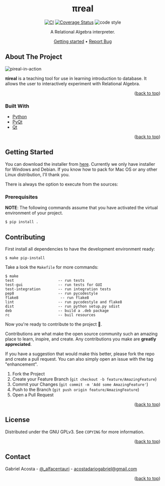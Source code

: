 <div id="top"></div>

<div align="center">

  # πreal

  [![CI](https://github.com/centaurialpha/pireal/actions/workflows/cicd.yml/badge.svg)](https://github.com/centaurialpha/pireal/actions/workflows/cicd.yml)
  [![Coverage Status](https://coveralls.io/repos/github/centaurialpha/pireal/badge.svg)](https://coveralls.io/github/centaurialpha/pireal)
  ![code style](https://img.shields.io/badge/code%20style-black-black?style=flat)

A Relational Algebra interpreter.

  [Getting started](#getting-started) •
  [Report Bug](https://github.com/centaurialpha/pireal/issues)

</div>

<!-- ABOUT THE PROJECT -->
## About The Project

![pireal-in-action](https://user-images.githubusercontent.com/5894606/112898688-89c90680-90b7-11eb-8ae1-372d406b33fd.png)

**πireal** is a teaching tool for use in learning introduction to database. It allows the user to interactively experiment with Relational Algebra.

<p align="right">(<a href="#top">back to top</a>)</p>

### Built With

* [Python](https://python.org/)
* [PyQt](https://riverbankcomputing.com/software/pyqt/intro)
* [Qt](https://www.qt.io/)

<p align="right">(<a href="#top">back to top</a>)</p>

## Getting Started

You can download the installer from [here](). Currently we only have installer for Windows and Debian. If you know how to pack for Mac OS or any other Linux distribution, I'll thank you.

There is always the option to execute from the sources:

### Prerequisites

**NOTE**: The following commands assume that you have activated the virtual environment of your project.

```
$ pip install .
```

<!-- CONTRIBUTING -->
## Contributing

First install all dependencies to have the development environment ready:

```
$ make pip-install
```
Take a look the `Makefile` for more commands:

```
$ make
test                    -- run tests
test-gui                -- run tests for GUI
test-integration        -- run integration tests
pep8                    -- run pycodestyle
flake8                   -- run flake8
lint                    -- run pycodestyle and flake8
dist                    -- run python setup.py sdist
deb                     -- build a .deb package
rc                      -- buil resources
```

Now you're ready to contribute to the project 🙂.

Contributions are what make the open source community such an amazing place to learn, inspire, and create. Any contributions you make are **greatly appreciated**.

If you have a suggestion that would make this better, please fork the repo and create a pull request. You can also simply open an issue with the tag "enhancement".

1. Fork the Project
2. Create your Feature Branch (`git checkout -b feature/AmazingFeature`)
3. Commit your Changes (`git commit -m 'Add some AmazingFeature'`)
4. Push to the Branch (`git push origin feature/AmazingFeature`)
5. Open a Pull Request

<p align="right">(<a href="#top">back to top</a>)</p>



<!-- LICENSE -->
## License

Distributed under the GNU GPLv3. See `COPYING` for more information.

<p align="right">(<a href="#top">back to top</a>)</p>



<!-- CONTACT -->
## Contact

Gabriel Acosta - [@_alfacentauri](https://twitter.com/_alfacentauri) - acostadariogabriel@gmail.com

<p align="right">(<a href="#top">back to top</a>)</p>
